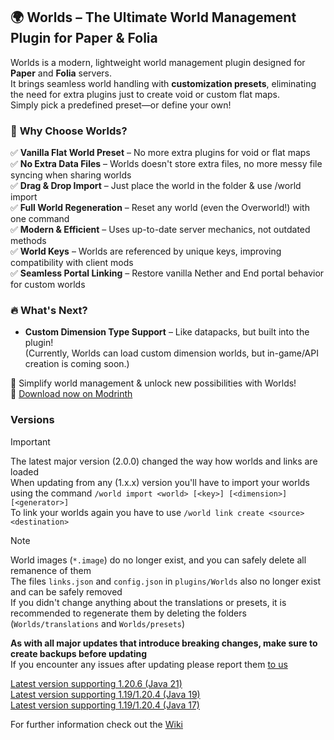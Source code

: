 ## 🌍 **Worlds – The Ultimate World Management Plugin for Paper & Folia**


Worlds is a modern, lightweight world management plugin designed for **Paper** and **Folia** servers.<br>
It brings seamless world handling with **customization presets**, eliminating the need for extra plugins just to create void or custom flat maps.<br>
Simply pick a predefined preset—or define your own!


### 🔹 **Why Choose Worlds?**

✅ **Vanilla Flat World Preset** – No more extra plugins for void or flat maps<br>
✅ **No Extra Data Files** – Worlds doesn't store extra files, no more messy file syncing when sharing worlds<br>
✅ **Drag & Drop Import** – Just place the world in the folder & use /world import<br>
✅ **Full World Regeneration** – Reset any world (even the Overworld!) with one command<br>
✅ **Modern & Efficient** – Uses up-to-date server mechanics, not outdated methods<br>
✅ **World Keys** – Worlds are referenced by unique keys, improving compatibility with client mods<br>
✅ **Seamless Portal Linking** – Restore vanilla Nether and End portal behavior for custom worlds


### 🔥 **What's Next?**

- **Custom Dimension Type Support** – Like datapacks, but built into the plugin!<br>
  (Currently, Worlds can load custom dimension worlds, but in-game/API creation is coming soon.)

🚀 Simplify world management & unlock new possibilities with Worlds!<br>
🔗 [Download now on Modrinth](https://modrinth.com/project/gBIw3Gvy)

### Versions

> [!IMPORTANT]
> The latest major version (2.0.0) changed the way how worlds and links are loaded<br/>
> When updating from any (1.x.x) version you'll have to import your worlds using the command
> `/world import <world> [<key>] [<dimension>] [<generator>]`<br/>
> To link your worlds again you have to use `/world link create <source> <destination>`

> [!NOTE]
> World images (`*.image`) do no longer exist, and you can safely delete all remanence of them<br/>
> The files `links.json` and `config.json` in `plugins/Worlds` also no longer exist and can be safely removed<br/>
> If you didn't change anything about the translations or presets, it is recommended to regenerate them by deleting the
> folders (`Worlds/translations` and `Worlds/presets`)
>
> **As with all major updates that introduce breaking changes, make sure to create backups before updating**<br/>
> If you encounter any issues after updating please report
> them [to us](https://github.com/TheNextLvl-net/worlds/issues/new/choose)

[Latest version supporting 1.20.6 (Java 21)](https://github.com/TheNextLvl-net/worlds/releases/tag/v1.2.5)<br>
[Latest version supporting 1.19/1.20.4 (Java 19)](https://github.com/TheNextLvl-net/worlds/releases/tag/v1.1.6)<br>
[Latest version supporting 1.19/1.20.4 (Java 17)](https://github.com/TheNextLvl-net/worlds/releases/tag/v1.1.3)<br>

For further information check out the [Wiki](https://thenextlvl.net/docs/worlds)
